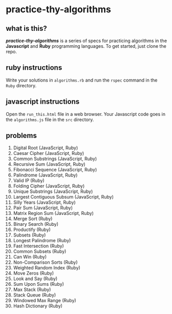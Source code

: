 # practice-thy-algorithms

## what is this?
***practice-thy-algorithms*** is a series of specs for practicing algorithms in the **Javascript** and **Ruby** programming languages.
To get started, just clone the repo.

## ruby instructions
Write your solutions in `algorithms.rb` and run the `rspec` command in the `Ruby` directory.

## javascript instructions
Open the `run_this.html` file in a web browser.
Your Javascript code goes in the `algorithms.js` file in the `src` directory.

## problems
1. Digital Root (JavaScript, Ruby)
2. Caesar Cipher (JavaScript, Ruby)
3. Common Substrings (JavaScript, Ruby)
4. Recursive Sum (JavaScript, Ruby)
5. Fibonacci Sequence (JavaScript, Ruby)
6. Palindrome (JavaScript, Ruby)
7. Valid IP (Ruby)
8. Folding Cipher (JavaScript, Ruby)
9. Unique Substrings (JavaScript, Ruby)
10. Largest Contiguous Subsum (JavaScript, Ruby)
11. Silly Years (JavaScript, Ruby)
12. Pair Sum (JavaScript, Ruby)
13. Matrix Region Sum (JavaScript, Ruby)
14. Merge Sort (Ruby)
15. Binary Search (Ruby)
16. Productify (Ruby)
17. Subsets (Ruby)
18. Longest Palindrome (Ruby)
19. Fast Intersection (Ruby)
20. Common Subsets (Ruby)
21. Can Win (Ruby)
22. Non-Comparison Sorts (Ruby)
23. Weighted Random Index (Ruby)
24. Move Zeros (Ruby)
25. Look and Say (Ruby)
26. Sum Upon Sums (Ruby)
27. Max Stack (Ruby)
28. Stack Queue (Ruby)
29. Windowed Max Range (Ruby)
30. Hash Dictionary (Ruby)
